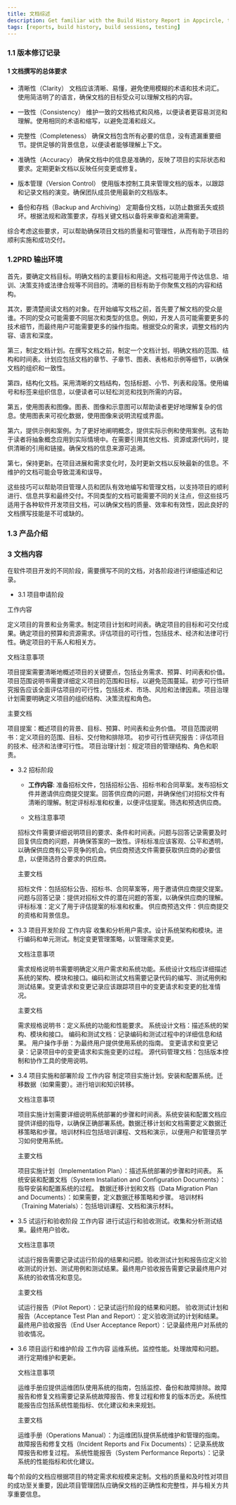 ```yaml
---
title: 文档综述
description: Get familiar with the Build History Report in Appcircle, tracking build sessions initiated over a specific time period.
tags: [reports, build history, build sessions, testing]
---
```


### 1.1 版本修订记录

#### 1 文档撰写的总体要求

- 清晰性（Clarity）
  文档应该清晰、易懂，避免使用模糊的术语和技术词汇。使用简洁明了的语言，确保文档的目标受众可以理解文档的内容。

- 一致性（Consistency）
  维护一致的文档格式和风格，以便读者更容易浏览和理解。使用相同的术语和缩写，以避免混淆和歧义。

- 完整性（Completeness）
  确保文档包含所有必要的信息，没有遗漏重要细节。提供足够的背景信息，以便读者能够理解上下文。

- 准确性（Accuracy）
  确保文档中的信息是准确的，反映了项目的实际状态和要求。定期更新文档以反映任何变更或修复。

- 版本管理（Version Control）
  使用版本控制工具来管理文档的版本，以跟踪和记录文档的演变。确保团队成员使用最新的文档版本。

- 备份和存档（Backup and Archiving）
  定期备份文档，以防止数据丢失或损坏。根据法规和政策要求，存档关键文档以备将来审查和追溯需要。

综合考虑这些要求，可以帮助确保项目文档的质量和可管理性，从而有助于项目的顺利实施和成功交付。

### 1.2PRD 输出环境

首先，要确定文档目标。明确文档的主要目标和用途。文档可能用于传达信息、培训、决策支持或法律合规等不同目的。清晰的目标有助于你聚焦文档的内容和结构。

其次，要清楚阅读文档的对象。在开始编写文档之前，首先要了解文档的受众是谁。不同的受众可能需要不同层次和类型的信息。例如，开发人员可能需要更多的技术细节，而最终用户可能需要更多的操作指南。根据受众的需求，调整文档的内容、语言和深度。

第三，制定文档计划。在撰写文档之前，制定一个文档计划，明确文档的范围、结构和时间表。计划应包括文档的章节、子章节、图表、表格和示例等细节，以确保文档的组织和一致性。

第四，结构化文档。采用清晰的文档结构，包括标题、小节、列表和段落。使用编号和标签来组织信息，以便读者可以轻松浏览和找到所需的内容。

第五，使用图表和图像。图表、图像和示意图可以帮助读者更好地理解复杂的信息。使用图表来可视化数据，使用图像来说明流程或界面。

第六，提供示例和案例。为了更好地阐明概念，提供实际示例和使用案例。这有助于读者将抽象概念应用到实际情境中。在需要引用其他文档、资源或源代码时，提供清晰的引用和链接。确保文档的信息来源可追溯。

第七，保持更新。在项目进展和需求变化时，及时更新文档以反映最新的信息。不维护的文档可能会导致混淆和误导。

这些技巧可以帮助项目管理人员和团队有效地编写和管理文档，以支持项目的顺利进行、信息共享和最终交付。不同类型的文档可能需要不同的关注点，但这些技巧适用于各种软件开发项目文档，可以确保文档的质量、效率和有效性，因此良好的文档撰写技能是不可或缺的。

### 1.3 产品介绍

### 3 文档内容

在软件项目开发的不同阶段，需要撰写不同的文档，对各阶段进行详细描述和记录。

- 3.1 项目申请阶段

工作内容

定义项目的背景和业务需求。制定项目计划和时间表。确定项目的目标和可交付成果。确定项目的预算和资源需求。评估项目的可行性，包括技术、经济和法律可行性。确定项目的干系人和相关方。

文档注意事项

项目提案需要清晰地概述项目的关键要点，包括业务需求、预算、时间表和价值。项目范围说明书需要详细定义项目的范围和目标，以避免范围蔓延。初步可行性研究报告应该全面评估项目的可行性，包括技术、市场、风险和法律因素。项目治理计划需要明确定义项目的组织结构、决策流程和角色。

主要文档

项目提案：概述项目的背景、目标、预算、时间表和业务价值。
项目范围说明书：定义项目的范围、目标、交付物和排除项。
初步可行性研究报告：评估项目的技术、经济和法律可行性。
项目治理计划：规定项目的管理结构、角色和职责。

- 3.2 招标阶段

  - **工作内容**: 准备招标文件，包括招标公告、招标书和合同草案。发布招标文件并邀请供应商提交提案。回答供应商的问题，并确保他们对招标文件有清晰的理解。制定评标标准和权重，以便评估提案。筛选和预选供应商。

  - 文档注意事项

  招标文件需要详细说明项目的要求、条件和时间表。问题与回答记录需要及时回复供应商的问题，并确保答案的一致性。评标标准应该客观、公平和透明，以确保供应商有公平竞争的机会。供应商预选文件需要获取供应商的必要信息，以便筛选符合要求的供应商。

  主要文档

  招标文件：包括招标公告、招标书、合同草案等，用于邀请供应商提交提案。
  问题与回答记录：提供对招标文件的潜在问题的答案，以确保供应商的理解。
  评标标准：定义了用于评估提案的标准和权重。
  供应商预选文件：供应商提交的资格和背景信息。

- 3.3 项目开发阶段
  工作内容
  收集和分析用户需求。设计系统架构和模块。进行编码和单元测试。制定变更管理策略，以管理需求变更。

  文档注意事项

  需求规格说明书需要明确定义用户需求和系统功能。系统设计文档应详细描述系统的架构、模块和接口。编码和测试文档需要记录代码的编写、测试用例和测试结果。变更请求和变更记录应该跟踪项目中的变更请求和变更的批准情况。

  主要文档

  需求规格说明书：定义系统的功能和性能要求。
  系统设计文档：描述系统的架构、模块和接口。
  编码和测试文档：记录编码和测试过程中的详细信息和结果。
  用户操作手册：为最终用户提供使用系统的指南。
  变更请求和变更记录：记录项目中的变更请求和实施变更的过程。
  源代码管理文档：包括版本控制和协作工具的使用说明。

- 3.4 项目实施和部署阶段
  工作内容
  制定项目实施计划。安装和配置系统。迁移数据（如果需要）。进行培训和知识转移。

  文档注意事项

  项目实施计划需要详细说明系统部署的步骤和时间表。系统安装和配置文档应提供详细的指导，以确保正确部署系统。数据迁移计划和文档需要定义数据迁移策略和步骤。培训材料应包括培训课程、文档和演示，以便用户和管理员学习如何使用系统。

  主要文档

  项目实施计划（Implementation Plan）：描述系统部署的步骤和时间表。
  系统安装和配置文档（System Installation and Configuration Documents）：指导安装和配置系统的过程。
  数据迁移计划和文档（Data Migration Plan and Documents）：如果需要，定义数据迁移策略和步骤。
  培训材料（Training Materials）：包括培训课程、文档和演示材料。

- 3.5 试运行和验收阶段
  工作内容
  进行试运行和验收测试。收集和分析测试结果。最终用户验收。

  文档注意事项

  试运行报告需要记录试运行阶段的结果和问题。验收测试计划和报告应定义验收测试的计划、测试用例和测试结果。最终用户验收报告需要记录最终用户对系统的验收情况和意见。

  主要文档

  试运行报告（Pilot Report）：记录试运行阶段的结果和问题。
  验收测试计划和报告（Acceptance Test Plan and Report）：定义验收测试的计划和结果。
  最终用户验收报告（End User Acceptance Report）：记录最终用户对系统的验收情况。

- 3.6 项目运行和维护阶段
  工作内容
  运维系统。监控性能。处理故障和问题。进行定期维护和更新。

  文档注意事项

  运维手册应提供运维团队使用系统的指南，包括监控、备份和故障排除。故障报告和修复文档需要记录系统故障报告、修复过程和修复的版本历史。系统性能报告应包括系统性能指标、优化建议和未来规划。

  主要文档

  运维手册（Operations Manual）：为运维团队提供系统维护和管理的指南。
  故障报告和修复文档（Incident Reports and Fix Documents）：记录系统故障报告和修复过程。
  系统性能报告（System Performance Reports）：记录系统的性能指标和优化建议。

每个阶段的文档应根据项目的特定需求和规模来定制。文档的质量和及时性对项目的成功至关重要，因此项目管理团队应确保文档的正确性和完整性，并与相关方共享重要信息。

<Screenshot url='../img/posts/935893-20231008211042729-1889705539.jpg' />

<Screenshot url='../img/posts/build-history-new.png' />
